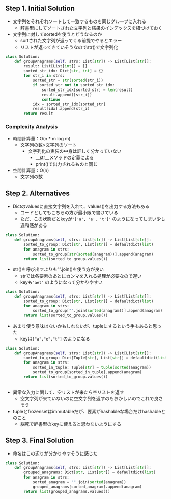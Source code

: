 ## Step 1. Initial Solution

- 文字列をそれぞれソートして一致するものを同じグループに入れる
    - 辞書型にしてソートされた文字列と結果のインデックスを紐づけておく
- 文字列に対してsortedを使うとどうなるのか
    - sortされた文字列が返ってくる前提でやるとエラー
    - リストが返ってきていそうなのでstr()で文字列化

```python
class Solution:
    def groupAnagrams(self, strs: List[str]) -> List[List[str]]:
        result: List[List[int]] = []
        sorted_str_idx: Dict[str, int] = {}
        for str_i in strs:
            sorted_str = str(sorted(str_i))
            if sorted_str not in sorted_str_idx:
                sorted_str_idx[sorted_str] = len(result)
                result.append([str_i])
                continue
            idx = sorted_str_idx[sorted_str]
            result[idx].append(str_i)
        return result
```

### Complexity Analysis

- 時間計算量：O(n * m log m)
    - 文字列の数×文字列のソート
        - 文字列化の実装の中身は詳しく分かっていない
            - __str__メソッドの定義による
            - print()で出力されるものと同じ
- 空間計算量：O(n)
    - 文字列の数

## Step 2. Alternatives

- Dictのvaluesに直接文字列を入れて、values()を出力する方法もある
    - コードとしてもこちらの方が最小限で書けている
    - ただ、この状態だとkeyが`"['a', 'e', 't']"` のようになってしまい少し違和感がある

```python
class Solution:
    def groupAnagrams(self, strs: List[str]) -> List[List[str]]:
        sorted_to_group: Dict[str, List[str]] = defaultdict(list)
        for anagram in strs:
            sorted_to_group[str(sorted(anagram))].append(anagram)
        return list(sorted_to_group.values())
```

- str()を呼び出すよりも””.join()を使う方が良い
    - strでは各要素のあとにカンマを入れる処理が必要なので遅い
    - keyも`"aet"` のようになって分かりやすい

```python
class Solution:
    def groupAnagrams(self, strs: List[str]) -> List[List[str]]:
        sorted_to_group: Dict[str, List[str]] = defaultdict(list)
        for anagram in strs:
            sorted_to_group["".join(sorted(anagram))].append(anagram)
        return list(sorted_to_group.values())
```

- あまり使う意味はないかもしれないが、tupleにするという手もあると思った
    - keyは`["a","e","t"]` のようになる

```python
class Solution:
    def groupAnagrams(self, strs: List[str]) -> List[List[str]]:
        sorted_to_group: Dict[Tuple[str], List[str]] = defaultdict(list)
        for anagram in strs:
            sorted_in_tuple: Tuple[str] = tuple(sorted(anagram))
            sorted_to_group[sorted_in_tuple].append(anagram)
        return list(sorted_to_group.values())
            
```

- 異常な入力に関して、空リストが来たら空リストを返す
    - 空文字列が来ていないのに空文字列を返すのもおかしいのでこれで良さそう
- tupleとfrozensetはimmutableだが、要素がhashableな場合だけhashableとのこと
    - 脳死で辞書型のkeyに使えると思わないようにする

## Step 3. Final Solution

- 命名はこの辺りが分かりやすそうに感じた

```python
class Solution:
    def groupAnagrams(self, strs: List[str]) -> List[List[str]]:
        grouped_anagrams: Dict[str, List[str]] = defaultdict(list)
        for anagram in strs:
            sorted_anagram = "".join(sorted(anagram))
            grouped_anagrams[sorted_anagram].append(anagram)
        return list(grouped_anagrams.values())
            
```
